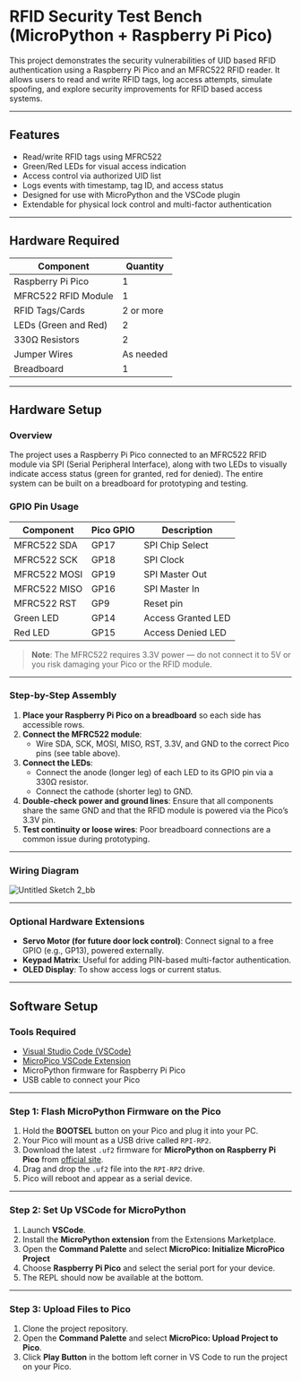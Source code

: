 # RFID Security Test Bench (MicroPython + Raspberry Pi Pico)

This project demonstrates the security vulnerabilities of UID based RFID authentication using a Raspberry Pi Pico and an MFRC522 RFID reader. It allows users to read and write RFID tags, log access attempts, simulate spoofing, and explore security improvements for RFID based access systems.

---

## Features

- Read/write RFID tags using MFRC522
- Green/Red LEDs for visual access indication
- Access control via authorized UID list
- Logs events with timestamp, tag ID, and access status
- Designed for use with MicroPython and the VSCode plugin
- Extendable for physical lock control and multi-factor authentication

---

## Hardware Required

| Component               | Quantity |
|------------------------|----------|
| Raspberry Pi Pico      | 1        |
| MFRC522 RFID Module    | 1        |
| RFID Tags/Cards        | 2 or more |
| LEDs (Green and Red)   | 2        |
| 330Ω Resistors         | 2        |
| Jumper Wires           | As needed |
| Breadboard             | 1        |

---

## Hardware Setup

### Overview

The project uses a Raspberry Pi Pico connected to an MFRC522 RFID module via SPI (Serial Peripheral Interface), along with two LEDs to visually indicate access status (green for granted, red for denied). The entire system can be built on a breadboard for prototyping and testing.

### GPIO Pin Usage

| Component        | Pico GPIO | Description           |
|------------------|-----------|-----------------------|
| MFRC522 SDA      | GP17      | SPI Chip Select       |
| MFRC522 SCK      | GP18      | SPI Clock             |
| MFRC522 MOSI     | GP19      | SPI Master Out        |
| MFRC522 MISO     | GP16      | SPI Master In         |
| MFRC522 RST      | GP9       | Reset pin             |
| Green LED        | GP14      | Access Granted LED    |
| Red LED          | GP15      | Access Denied LED     |

> **Note**: The MFRC522 requires 3.3V power — do not connect it to 5V or you risk damaging your Pico or the RFID module.

---

### Step-by-Step Assembly

1. **Place your Raspberry Pi Pico on a breadboard** so each side has accessible rows.
2. **Connect the MFRC522 module**:
   - Wire SDA, SCK, MOSI, MISO, RST, 3.3V, and GND to the correct Pico pins (see table above).
3. **Connect the LEDs**:
   - Connect the anode (longer leg) of each LED to its GPIO pin via a 330Ω resistor.
   - Connect the cathode (shorter leg) to GND.
4. **Double-check power and ground lines**: Ensure that all components share the same GND and that the RFID module is powered via the Pico’s 3.3V pin.
5. **Test continuity or loose wires**: Poor breadboard connections are a common issue during prototyping.

---

### Wiring Diagram

![Untitled Sketch 2_bb](https://github.com/user-attachments/assets/00a527aa-462d-4517-864e-20a2e1bc6b97)

---

### Optional Hardware Extensions

- **Servo Motor (for future door lock control)**: Connect signal to a free GPIO (e.g., GP13), powered externally.
- **Keypad Matrix**: Useful for adding PIN-based multi-factor authentication.
- **OLED Display**: To show access logs or current status.

---

## Software Setup

### Tools Required

- [Visual Studio Code (VSCode)](https://code.visualstudio.com/)
- [MicroPico VSCode Extension](https://marketplace.visualstudio.com/items?itemName=paulober.pico-w-go)
- MicroPython firmware for Raspberry Pi Pico
- USB cable to connect your Pico

---

### Step 1: Flash MicroPython Firmware on the Pico

1. Hold the **BOOTSEL** button on your Pico and plug it into your PC.
2. Your Pico will mount as a USB drive called `RPI-RP2`.
3. Download the latest `.uf2` firmware for **MicroPython on Raspberry Pi Pico** from [official site](https://micropython.org/download/rp2-pico/).
4. Drag and drop the `.uf2` file into the `RPI-RP2` drive.
5. Pico will reboot and appear as a serial device.

---

### Step 2: Set Up VSCode for MicroPython

1. Launch **VSCode**.
2. Install the **MicroPython extension** from the Extensions Marketplace.
3. Open the **Command Palette** and select **MicroPico: Initialize MicroPico Project**
4. Choose **Raspberry Pi Pico** and select the serial port for your device.
5. The REPL should now be available at the bottom.

---

### Step 3: Upload Files to Pico
1. Clone the project repository.
2. Open the **Command Palette** and select **MicroPico: Upload Project to Pico**.
3. Click **Play Button** in the bottom left corner in VS Code to run the project on your Pico.
